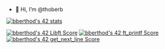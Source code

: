 - 👋 Hi, I’m @thoberb

[![bberthod's 42 stats](https://badge42.vercel.app/api/v2/clbp3mix500350gl0b386ibfo/stats?cursusId=21&coalitionId=48)](https://github.com/JaeSeoKim/badge42)

[![bberthod's 42 Libft Score](https://badge42.vercel.app/api/v2/clbp3mix500350gl0b386ibfo/project/2868412)](https://github.com/JaeSeoKim/badge42)
[![bberthod's 42 ft_printf Score](https://badge42.vercel.app/api/v2/clbp3mix500350gl0b386ibfo/project/2895721)](https://github.com/JaeSeoKim/badge42)
[![bberthod's 42 get_next_line Score](https://badge42.vercel.app/api/v2/clbp3mix500350gl0b386ibfo/project/2895722)](https://github.com/JaeSeoKim/badge42)
